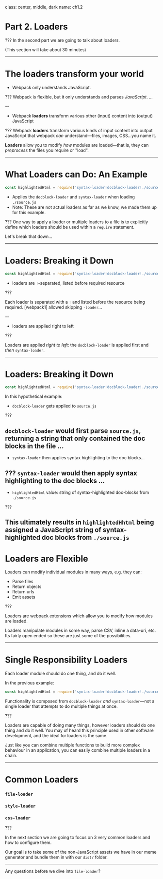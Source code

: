 class: center, middle, dark
name: ch1.2

# Part 2. Loaders

???
In the second part we are going to talk about loaders.

(This section will take about 30 minutes)

---

# The loaders transform your world

- Webpack only understands JavaScript.

???
Webpack is flexible, but it only understands and parses _JavaScript_. ...

--

- Webpack **loaders** transform various other (input) content into (output) JavaScript

???
Webpack **loaders** transform various kinds of input content into output JavaScript that webpack _can_ understand—files, images, CSS...you name it.

**Loaders** allow you to modify _how_ modules are loaded—that is, they can _preprocess_ the files you require or "load".

---

# What Loaders can Do: An Example


```js
const highlightedHtml = require('syntax-loader!docblock-loader!./source.js');
```

- Applies the `docblock-loader` and `syntax-loader` when loading `./source.js`
- Note: These are not actual loaders as far as we know, we made them up for this example.

???
One way to apply a loader or multiple loaders to a file is to explicitly define which loaders should be used within a `require` statement.

Let's break that down...

---

# Loaders: Breaking it Down

```js
const highlightedHtml = require('syntax-loader!docblock-loader!./source.js');
```

- loaders are `!`-separated, listed before required resource

???

Each loader is separated with a `!` and listed before the resource being required. [webpack1] allowed skipping `-loader`...

--

- loaders are applied right to left

???

Loaders are applied _right to left_: the `docblock-loader` is applied first and _then_ `syntax-loader`.

---

# Loaders: Breaking it Down

```js
const highlightedHtml = require('syntax-loader!docblock-loader!./source.js');
```

In this hypothetical example:

- `docblock-loader` gets applied to `source.js`

???

`docblock-loader` would first parse `source.js`, returning a string that only contained the doc blocks in the file ...
--

- `syntax-loader` then applies syntax highlighting to the doc blocks...

???
`syntax-loader` would then apply syntax highlighting to the doc blocks ...
--

- `highlightedHtml` value: string of syntax-highlighted doc-blocks from `./source.js`

???

This ultimately results in `highlightedHhtml` being assigned a JavaScript string of syntax-highlighted doc blocks from `./source.js`
---

# Loaders are Flexible

Loaders can modify individual modules in many ways, e.g. they can:

- Parse files
- Return objects
- Return urls
- Emit assets

???

Loaders are webpack extensions which allow you to modify how modules are loaded.

Loaders manipulate modules in some way, parse CSV, inline a data-uri, etc. Its fairly open ended so these are just some of the possibilities.

---

# Single Responsibility Loaders

Each loader module should do one thing, and do it well.

In the previous example:

```js
const highlightedHtml = require('syntax-loader!docblock-loader!./source.js');
```

Functionality is composed from `docblock-loader` _and_ `syntax-loader`—not a single loader that attempts to do multiple things at once.

???

Loaders are capable of doing many things, however loaders should do one thing and do it well.  You may of heard this principle used in other software development, and the ideal for loaders is the same.

Just like you can combine multiple functions to build more complex behaviour in an application, you can easily combine multiple loaders in a chain.

---

# Common Loaders

### `file-loader`
### `style-loader`
### `css-loader`

???

In the next section we are going to focus on 3 very common loaders and how to configure them.

Our goal is to take some of the non-JavaScript assets we have in our meme generator and bundle them in with our `dist/` folder.

-----

Any questions before we dive into `file-loader`?
